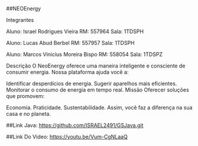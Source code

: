 ##NEOEnergy 

Integrantes

Aluno: Israel Rodrigues Vieira
RM: 557964
Sala: 1TDSPH

Aluno: Lucas Abud Berbel
RM: 557957
Sala: 1TDSPH

Aluno: Marcos Vinicius Moreira Bispo
RM: 558054
Sala: 1TDSPZ

Descrição
O NeoEnergy oferece uma maneira inteligente e consciente de consumir energia.
Nossa plataforma ajuda você a:

Identificar desperdícios de energia.
Sugerir aparelhos mais eficientes.
Monitorar o consumo de energia em tempo real.
Missão
Oferecer soluções que promovem:

Economia.
Praticidade.
Sustentabilidade.
Assim, você faz a diferença na sua casa e no planeta.


##Link Java:
https://github.com/ISRAEL2491/GSJava.git

##Link Do Video:
https://youtu.be/Vum-CgNLaaQ 



